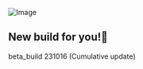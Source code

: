 ![Image](https://dmitryborodiy.github.io/Aurora/Web/updates/assets/beta_build231016.png)

## New build for you!🎉
beta_build 231016 (Cumulative update)





